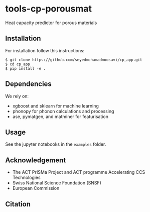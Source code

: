 # tools-cp-porousmat
Heat capacity predictor for porous materials

## Installation
For installation follow this instructions:
   
    $ git clone https://github.com/seyedmohamadmoosavi/cp_app.git
    $ cd cp_app
    $ pip install -e .

## Dependencies
We rely on:
- xgboost and sklearn for machine learning
- phonopy for phonon calculations and processing
- ase, pymatgen, and matminer for featurisation

<!---
## Documentation


## Testing
    
    $ pip install tox
    $ tox

-->
## Usage

See the jupyter notebooks in the ```examples``` folder. 

## Acknowledgement

- The ACT PrISMa Project and ACT programme Accelerating CCS Technologies
- Swiss National Science Foundation (SNSF)
- European Commission

## Citation


